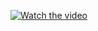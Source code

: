 [![Watch the video](https://img.youtube.com/vi/pESlgwTW6Mo/hqdefault.jpg)](https://www.youtube.com/embed/pESlgwTW6Mo)

